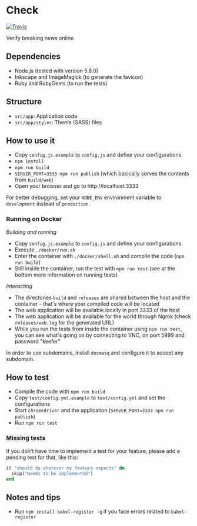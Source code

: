 # Check

[![Travis](https://travis-ci.org/meedan/check-web.svg?branch=develop)](https://travis-ci.org/meedan/check-web/)

Verify breaking news online

## Dependencies

* Node.js (tested with version 5.8.0)
* Inkscape and ImageMagick (to generate the favicon)
* Ruby and RubyGems (to run the tests)

## Structure

* `src/app`: Application code
* `src/app/styles`: Theme (SASS) files

## How to use it

* Copy `config.js.example` to `config.js` and define your configurations
* `npm install`
* `npm run build`
* `SERVER_PORT=3333 npm run publish` (which basically serves the contents from `build/web`)
* Open your browser and go to http://localhost:3333

For better debugging, set your `NODE_ENV` environment variable to `development` instead of `production`.

### Running on Docker

*Building and running*

* Copy `config.js.example` to `config.js` and define your configurations
* Execute `./docker/run.sh`
* Enter the container with `./docker/shell.sh` and compile the code (`npm run build`)
* Still inside the container, run the test with `npm run test` (see at the bottom more information on running tests)

*Interacting*

* The directories `build` and `releases` are shared between the host and the container - that's where your compiled code will be located
* The web application will be available locally in port 3333 of the host
* The web application will be available for the world through Ngrok (check `releases/web.log` for the generated URL)
* While you run the tests from inside the container using `npm run test`, you can see what's going on by connecting to VNC, on port 5999 and password "keefer"

In order to use subdomains, install `dnsmasq` and configure it to accept any subdomain.

## How to test

* Compile the code with `npm run build`
* Copy `test/config.yml.example` to `test/config.yml` and set the configurations
* Start `chromedriver` and the application (`SERVER_PORT=3333 npm run publish`)
* Run `npm run test`

### Missing tests

If you don't have time to implement a test for your feature, please add a pending test for that, like this:

```ruby
it "should do whatever my feature expects" do
  skip("Needs to be implemented")
end
```

## Notes and tips

* Run `npm install babel-register -g` if you face errors related to `babel-register`
